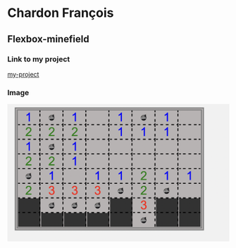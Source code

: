 # Chardon François
## Flexbox-minefield

### Link to my project
[my-project](https://chardonfrancois.github.io/flexbox-minefield_Weap/)

### Image
![my-pics](/photo/Demineur.png)
